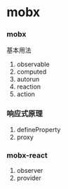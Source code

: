 # mobx

### mobx

基本用法

1. observable
2. computed
3. autorun
4. reaction
5. action

### 响应式原理

1. defineProperty
2. proxy

### mobx-react

1. observer
2. provider

